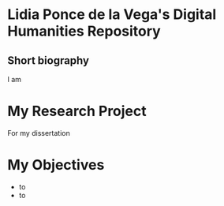 # Lidia Ponce de la Vega's Digital Humanities Repository

## Short biography

I am

# My Research Project

For my dissertation

# My Objectives

* to 
* to
